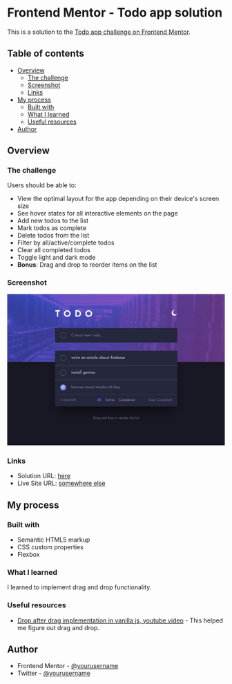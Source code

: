 # Frontend Mentor - Todo app solution

This is a solution to the [Todo app challenge on Frontend Mentor](https://www.frontendmentor.io/challenges/todo-app-Su1_KokOW).

## Table of contents

- [Overview](#overview)
  - [The challenge](#the-challenge)
  - [Screenshot](#screenshot)
  - [Links](#links)
- [My process](#my-process)
  - [Built with](#built-with)
  - [What I learned](#what-i-learned)
  - [Useful resources](#useful-resources)
- [Author](#author)

## Overview

### The challenge

Users should be able to:

- View the optimal layout for the app depending on their device's screen size
- See hover states for all interactive elements on the page
- Add new todos to the list
- Mark todos as complete
- Delete todos from the list
- Filter by all/active/complete todos
- Clear all completed todos
- Toggle light and dark mode
- **Bonus**: Drag and drop to reorder items on the list

### Screenshot

![shot](./images/shot.png)

### Links

- Solution URL: [here](https://github.com/kxrn0/Frontend-Mentor---Todo-app-solution)
- Live Site URL: [somewhere else](https://kxrn0.github.io/Frontend-Mentor---Todo-app-solution/)

## My process

### Built with

- Semantic HTML5 markup
- CSS custom properties
- Flexbox

### What I learned

I learned to implement drag and drop functionality.

### Useful resources

- [Drop after drag implementation in vanilla js, youtube video](https://www.youtube.com/watch?v=jfYWwQrtzzY) - This helped me figure out drag and drop.

## Author

- Frontend Mentor - [@yourusername](https://www.frontendmentor.io/profile/kxrp)
- Twitter - [@yourusername](https://www.twitter.com/_by_me_0x177)